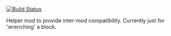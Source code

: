 [![Build Status](https://travis-ci.org/thiakil/PlayNice.svg?branch=master)](https://travis-ci.org/thiakil/PlayNice)

Helper mod to provide inter-mod compatibility. Currently just for 'wrenching' a block.